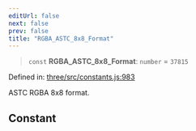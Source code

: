 ```yaml
---
editUrl: false
next: false
prev: false
title: "RGBA_ASTC_8x8_Format"
---
```


> `const` **RGBA\_ASTC\_8x8\_Format**: `number` = `37815`

Defined in: [three/src/constants.js:983](https://github.com/DefinitelyMaybe/three-i18n/blob/fa57b79433d1c349ffb23a78727299c8d4190136/three/src/constants.js#L983)

ASTC RGBA 8x8 format.

## Constant
